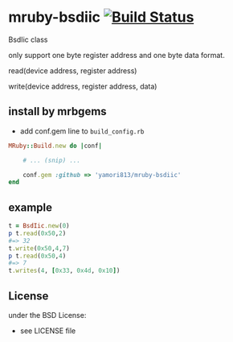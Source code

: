 # mruby-bsdiic   [![Build Status](https://travis-ci.org/yamori813/mruby-bsdiic.svg?branch=master)](https://travis-ci.org/yamori813/mruby-bsdiic)
BsdIic class

only support one byte register address and one byte data format.

read(device address, register address)

write(device address, register address, data)
## install by mrbgems
- add conf.gem line to `build_config.rb`

```ruby
MRuby::Build.new do |conf|

    # ... (snip) ...

    conf.gem :github => 'yamori813/mruby-bsdiic'
end
```
## example
```ruby
t = BsdIic.new(0)
p t.read(0x50,2)
#=> 32
t.write(0x50,4,7)
p t.read(0x50,4)
#=> 7
t.writes(4, [0x33, 0x4d, 0x10])
```

## License
under the BSD License:
- see LICENSE file

